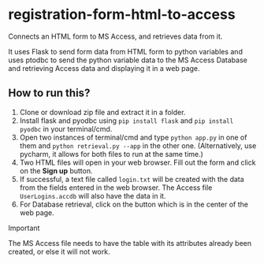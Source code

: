 # registration-form-html-to-access
Connects an HTML form to MS Access, and retrieves data from it.

It uses Flask to send form data from HTML form to python variables and uses ptodbc to send the python variable data to the MS Access Database and retrieving Access data and displaying it in a web page. 

## How to run this?
1. Clone or download zip file and extract it in a folder.
2. Install flask and pyodbc using `pip install flask` and `pip install pyodbc` in your terminal/cmd.
3. Open two instances of terminal/cmd and type `python app.py` in one of them and `python retrieval.py --app` in the other one. (Alternatively, use pycharm, it allows for both files to run at the same time.)
4. Two HTML files will open in your web browser. Fill out the form and click on the **Sign up** button.
5. If successful, a text file called `login.txt` will be created with the data from the fields entered in the web browser. The Access file `UserLogins.accdb` will also have the data in it.
6. For Database retrieval, click on the button which is in the center of the web page.

> [!IMPORTANT]
> The MS Access file needs to have the table with its attributes already been created, or else it will not work.
